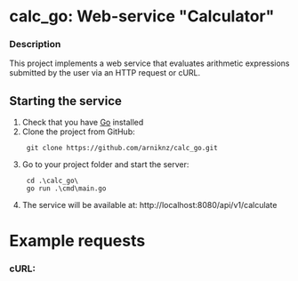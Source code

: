 # calc_go: Web-service "Calculator"

### Description
This project implements a web service that evaluates arithmetic expressions submitted by the user via an HTTP request or cURL.

## Starting the service
  1. Check that you have [Go](https://go.dev/dl/) installed
  2. Clone the project from GitHub:
     ```
      git clone https://github.com/arniknz/calc_go.git
     ```
  3. Go to your project folder and start the server:
     ```
      cd .\calc_go\
      go run .\cmd\main.go
     ```
  4. The service will be available at: http://localhost:8080/api/v1/calculate


# Example requests
### cURL:

